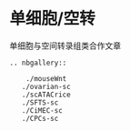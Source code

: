 # 单细胞/空转

单细胞与空间转录组类合作文章


```{eval-rst}
.. nbgallery::

    ./mouseWnt
   ./ovarian-sc
   ./scATACrice
   ./SFTS-sc
   ./CiMEC-sc
   ./CPCs-sc
```
